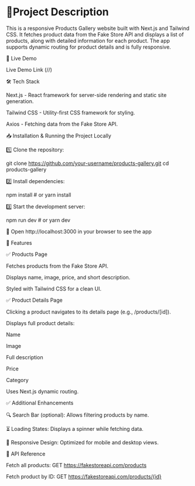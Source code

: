 # 📌Project Description

This is a responsive Products Gallery website built with Next.js and Tailwind CSS. It fetches product data from the Fake Store API and displays a list of products, along with detailed information for each product. The app supports dynamic routing for product details and is fully responsive.

🚀 Live Demo

Live Demo Link (//)


🛠 Tech Stack

Next.js - React framework for server-side rendering and static site generation.

Tailwind CSS - Utility-first CSS framework for styling.

Axios - Fetching data from the Fake Store API.

📥 Installation & Running the Project Locally

1️⃣ Clone the repository:

git clone https://github.com/your-username/products-gallery.git
cd products-gallery

2️⃣ Install dependencies:

npm install  # or yarn install

3️⃣ Start the development server:

npm run dev  # or yarn dev

🔹 Open http://localhost:3000 in your browser to see the app



📌 Features

✅ Products Page

Fetches products from the Fake Store API.

Displays name, image, price, and short description.

Styled with Tailwind CSS for a clean UI.

✅ Product Details Page

Clicking a product navigates to its details page (e.g., /products/[id]).

Displays full product details:

Name

Image

Full description

Price

Category

Uses Next.js dynamic routing.

✅ Additional Enhancements

🔍 Search Bar (optional): Allows filtering products by name.

⏳ Loading States: Displays a spinner while fetching data.

📱 Responsive Design: Optimized for mobile and desktop views.

🔗 API Reference

Fetch all products: GET https://fakestoreapi.com/products

Fetch product by ID: GET https://fakestoreapi.com/products/{id}

